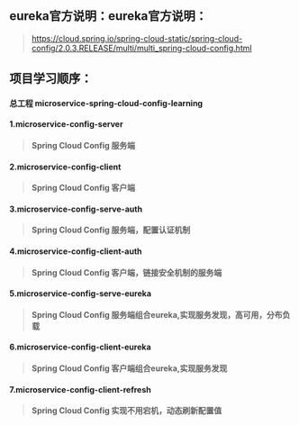 
## eureka官方说明：eureka官方说明：
> https://cloud.spring.io/spring-cloud-static/spring-cloud-config/2.0.3.RELEASE/multi/multi_spring-cloud-config.html
		
## 项目学习顺序：
#### 总工程 microservice-spring-cloud-config-learning
	
#### 1.microservice-config-server 
> **Spring Cloud Config 服务端**

#### 2.microservice-config-client 
> **Spring Cloud Config 客户端**

#### 3.microservice-config-serve-auth 
> **Spring Cloud Config 服务端，配置认证机制**

#### 4.microservice-config-client-auth 
> **Spring Cloud Config 客户端，链接安全机制的服务端**

#### 5.microservice-config-serve-eureka 
> **Spring Cloud Config 服务端组合eureka,实现服务发现，高可用，分布负载**

#### 6.microservice-config-client-eureka 
> **Spring Cloud Config 客户端组合eureka,实现服务发现**

#### 7.microservice-config-client-refresh 
> **Spring Cloud Config 实现不用宕机，动态刷新配置值** 